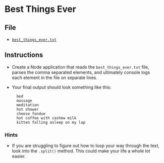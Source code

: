 # Best Things Ever

## File

* [`best_things_ever.txt`](Unsolved/best_things_ever.txt)

## Instructions

* Create a Node application that reads the `best_things_ever.txt` file, parses the comma separated elements, and ultimately console logs each element in the file on separate lines.

* Your final output should look something like this:

  ```
  	bed
    massage
    meditation
    hot shower
    cheese fondue
    hot coffee with cashew milk
    kitten falling asleep on my lap
  ```

### Hints

* If you are struggling to figure out how to loop your way through the text, look into the `.split()` method. This could make your life a whole lot easier.
